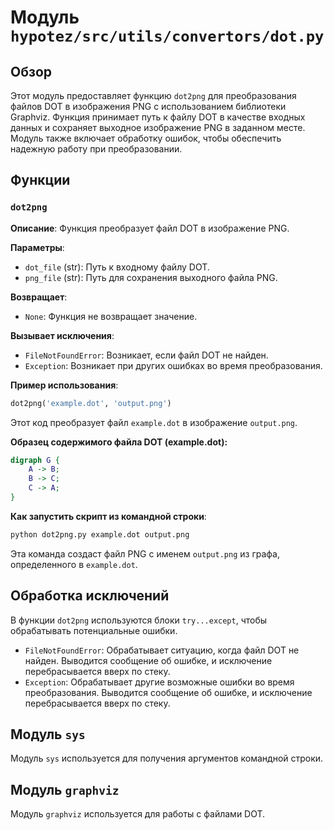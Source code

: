 # Модуль `hypotez/src/utils/convertors/dot.py`

## Обзор

Этот модуль предоставляет функцию `dot2png` для преобразования файлов DOT в изображения PNG с использованием библиотеки Graphviz. Функция принимает путь к файлу DOT в качестве входных данных и сохраняет выходное изображение PNG в заданном месте. Модуль также включает обработку ошибок, чтобы обеспечить надежную работу при преобразовании.


## Функции

### `dot2png`

**Описание**: Функция преобразует файл DOT в изображение PNG.

**Параметры**:

- `dot_file` (str): Путь к входному файлу DOT.
- `png_file` (str): Путь для сохранения выходного файла PNG.

**Возвращает**:
  - `None`: Функция не возвращает значение.

**Вызывает исключения**:

- `FileNotFoundError`: Возникает, если файл DOT не найден.
- `Exception`: Возникает при других ошибках во время преобразования.

**Пример использования**:

```python
dot2png('example.dot', 'output.png')
```

Этот код преобразует файл `example.dot` в изображение `output.png`.

**Образец содержимого файла DOT (example.dot):**

```dot
digraph G {
    A -> B;
    B -> C;
    C -> A;
}
```

**Как запустить скрипт из командной строки**:

```bash
python dot2png.py example.dot output.png
```

Эта команда создаст файл PNG с именем `output.png` из графа, определенного в `example.dot`.


## Обработка исключений

В функции `dot2png` используются блоки `try...except`, чтобы обрабатывать потенциальные ошибки.

- `FileNotFoundError`: Обрабатывает ситуацию, когда файл DOT не найден. Выводится сообщение об ошибке, и исключение перебрасывается вверх по стеку.
- `Exception`: Обрабатывает другие возможные ошибки во время преобразования. Выводится сообщение об ошибке, и исключение перебрасывается вверх по стеку.


## Модуль `sys`

Модуль `sys` используется для получения аргументов командной строки.


## Модуль `graphviz`

Модуль `graphviz` используется для работы с файлами DOT.

```
```